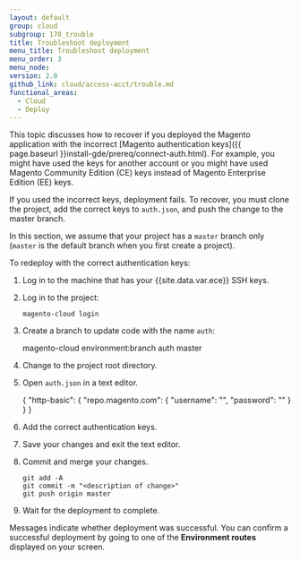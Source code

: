 ```yaml
---
layout: default
group: cloud
subgroup: 170_trouble
title: Troubleshoot deployment
menu_title: Troubleshoot deployment
menu_order: 3
menu_node:
version: 2.0
github_link: cloud/access-acct/trouble.md
functional_areas:
  - Cloud
  - Deploy
---
```


This topic discusses how to recover if you deployed the Magento application with the incorrect [Magento authentication keys]({{ page.baseurl }}install-gde/prereq/connect-auth.html). For example, you might have used the keys for another account or you might have used Magento Community Edition (CE) keys instead of Magento Enterprise Edition (EE) keys.

If you used the incorrect keys, deployment fails. To recover, you must clone the project, add the correct keys to `auth.json`, and push the change to the master branch.

<div class="bs-callout bs-callout-info" id="info">
  <p>In this section, we assume that your project has a <code>master</code> branch only (<code>master</code> is the default branch when you first create a project). </p>
</div>

To redeploy with the correct authentication keys:

1.	Log in to the machine that has your {{site.data.var.ece}} SSH keys.
2.	Log in to the project:

		magento-cloud login
3.	Create a branch to update code with the name `auth`:

      magento-cloud environment:branch auth master
4.	Change to the project root directory.
5.	Open `auth.json` in a text editor.

    {
       "http-basic": {
          "repo.magento.com": {
             "username": "<your public key>",
             "password": "<your private key>"
          }
       }
    }

6.	Add the correct authentication keys.
7.	Save your changes and exit the text editor.
8.	Commit and merge your changes.

		git add -A
		git commit -m "<description of change>"
		git push origin master
9.	Wait for the deployment to complete.

Messages indicate whether deployment was successful. You can confirm a successful deployment by going to one of the **Environment routes** displayed on your screen.
